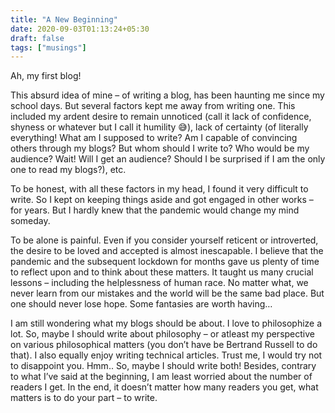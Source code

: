 ```yaml
---
title: "A New Beginning"
date: 2020-09-03T01:13:24+05:30
draft: false
tags: ["musings"]
---
```


Ah, my first blog!

This absurd idea of mine – of writing a blog, has been haunting me since my school days. But several factors kept me away from writing one. This included my ardent desire to remain unnoticed (call it lack of confidence, shyness or whatever but I call it humility 😅), lack of certainty (of literally everything! What am I supposed to write? Am I capable of convincing others through my blogs? But whom should I write to? Who would be my audience? Wait! Will I get an audience? Should I be surprised if I am the only one to read my blogs?), etc.

To be honest, with all these factors in my head, I found it very difficult to write. So I kept on keeping things aside and got engaged in other works – for years. But I hardly knew that the pandemic would change my mind someday.

To be alone is painful. Even if you consider yourself reticent or introverted, the desire to be loved and accepted is almost inescapable. I believe that the pandemic and the subsequent lockdown for months gave us plenty of time to reflect upon and to think about these matters. It taught us many crucial lessons – including the helplessness of human race. No matter what, we never learn from our mistakes and the world will be the same bad place. But one should never lose hope. Some fantasies are worth having…

I am still wondering what my blogs should be about. I love to philosophize a lot. So, maybe I should write about philosophy – or atleast my perspective on various philosophical matters (you don’t have be Bertrand Russell to do that). I also equally enjoy writing technical articles. Trust me, I would try not to disappoint you. Hmm.. So, maybe I should write both! Besides, contrary to what I’ve said at the beginning, I am least worried about the number of readers I get. In the end, it doesn’t matter how many readers you get, what matters is to do your part – to write.
